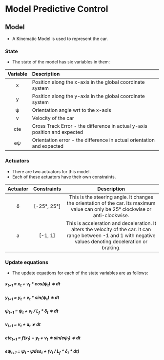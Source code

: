 # Model Predictive Control

## Model
- A Kinematic Model is used to represent the car.

### State
- The state of the model has six variables in them:

| Variable | Description                                                               |
|:--------:|:--------------------------------------------------------------------------|
|   x      | Position along the x-axis in the global coordinate system                 |
|   y      | Position along the y-axis in the global coordinate system                 |
|   ψ      | Orientation angle wrt to the x-axis                                       |
|   v      | Velocity of the car                                                       |
|   cte    | Cross Track Error - the difference in actual y-axis position and expected |
|   eψ     | Orientation error - the difference in actual orientation and expected     |

### Actuators
- There are two actuators for this model.
- Each of these actuators have their own constraints.

| Actuator | Constraints | Description                                                    |
|:--------:|:-----------:|:--------------------------------------------------------------:|
|   δ      | [-25°, 25°] | This is the steering angle. It changes the orientation of the car. Its maximum value can only be 25° clockwise or anti-clockwise.|
|   a      | [-1, 1]     | This is acceleration and deceleration. It alters the velocity of the car. It can range between -1 and 1 with negative values denoting deceleration or braking. |

### Update equations
- The update equations for each of the state variables are as follows:

##### x<sub>t+1</sub> = x<sub>t</sub> + v<sub>t</sub> * cos(ψ<sub>t</sub>) ∗ dt

##### y<sub>t+1</sub> = y<sub>t</sub> + v<sub>t</sub> * sin(ψ<sub>t</sub>) ∗ dt

##### ψ<sub>t+1</sub> = ψ<sub>t</sub> + v<sub>t</sub> / L<sub>f</sub> * δ<sub>t</sub> ∗ dt

##### v<sub>t+1</sub> = v<sub>t</sub> + a<sub>t</sub> ∗ dt

##### cte<sub>t+1</sub> = f(x<sub>t</sub>) − y<sub>t</sub> + v<sub>t</sub> ∗ sin(eψ<sub>t</sub>) ∗ dt

##### eψ<sub>t+1</sub> = ψ<sub>t</sub> - ψdes<sub>t</sub> + (v<sub>t</sub> /  L<sub>f</sub>  *  δ<sub>t</sub> * dt)
